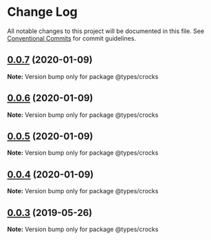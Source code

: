 # Change Log

All notable changes to this project will be documented in this file.
See [Conventional Commits](https://conventionalcommits.org) for commit guidelines.

## [0.0.7](https://github.com/bennypowers/apollo-elements/compare/@types/crocks@0.0.3...@types/crocks@0.0.7) (2020-01-09)

**Note:** Version bump only for package @types/crocks





## [0.0.6](https://github.com/bennypowers/apollo-elements/compare/@types/crocks@0.0.3...@types/crocks@0.0.6) (2020-01-09)

**Note:** Version bump only for package @types/crocks





## [0.0.5](https://github.com/bennypowers/apollo-elements/compare/@types/crocks@0.0.3...@types/crocks@0.0.5) (2020-01-09)

**Note:** Version bump only for package @types/crocks





## [0.0.4](https://github.com/bennypowers/apollo-elements/compare/@types/crocks@0.0.3...@types/crocks@0.0.4) (2020-01-09)

**Note:** Version bump only for package @types/crocks





## [0.0.3](https://github.com/apollo-elements/apollo-elements/compare/@types/crocks@0.0.2...@types/crocks@0.0.3) (2019-05-26)

**Note:** Version bump only for package @types/crocks
